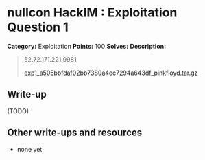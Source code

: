 # nullcon HackIM : Exploitation Question 1

**Category:** Exploitation
**Points:** 100
**Solves:** 
**Description:**

> 52.72.171.221:9981
> 
> 
> [exp1_a505bbfdaf02bb7380a4ec7294a643df_pinkfloyd.tar.gz](./exp1_a505bbfdaf02bb7380a4ec7294a643df_pinkfloyd.tar.gz)


## Write-up

(TODO)

## Other write-ups and resources

* none yet
